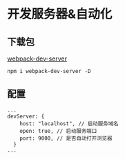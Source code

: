 # 开发服务器&自动化

## 下载包

[webpack-dev-server](https://webpack.docschina.org/configuration/dev-server/)

```
npm i webpack-dev-server -D
```

## 配置

```
...
devServer: {
    host: "localhost", // 启动服务域名
    open: true, // 启动服务端口
    port: 9000, // 是否自动打开浏览器
  }
...
```
